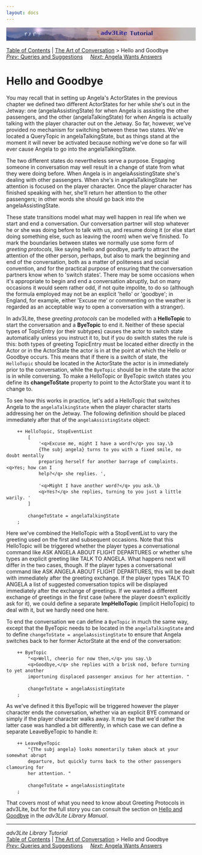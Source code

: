 ```yaml
---
layout: docs
---
```

<div class="topbar">

<img src="topbar.jpg" data-border="0" />

</div>

<div class="nav">

<a href="toc.html" class="nav">Table of Contents</a> \|
<a href="conversation.html" class="nav">The Art of Conversation</a> \>
Hello and Goodbye  
<span class="navnp"><a href="query.html" class="nav"><em>Prev:</em> Queries and
Suggestions</a>    
<a href="convnode.html" class="nav"><em>Next:</em> Angela Wants
Answers</a>     </span>

</div>

<div class="main">

# Hello and Goodbye

You may recall that in setting up Angela's ActorStates in the previous
chapter we defined two different ActorStates for her while she's out in
the Jetway: one (angelaAssistingState) for when Angela is assisting the
other passengers, and the other (angelaTalkingState) for when Angela is
actually talking with the player character out on the Jetway. So far,
however, we've provided no mechanism for switching between these two
states. We've located a QueryTopic in angelaTalkingState, but as things
stand at the moment it will never be activated because nothing we've
done so far will ever cause Angela to go into the angelaTalkingState.

The two different states do nevertheless serve a purpose. Engaging
someone in conversation may well result in a change of state from what
they were doing before. When Angela is in angelaAssistingState she's
dealing with other passengers. When she's in angelaTalkingState her
attention is focused on the player character. Once the player character
has finished speaking with her, she'll return her attention to the other
passengers; in other words she should go back into the
angelaAssistingState.

These state transitions model what may well happen in real life when we
start and end a conversation. Our conversation partner will stop
whatever he or she was doing before to talk with us, and resume doing it
(or else start doing something else, such as leaving the room) when
we've finished. To mark the boundaries between states we normally use
some form of *greeting protocols*, like saying hello and goodbye, partly
to attract the attention of the other person, perhaps, but also to mark
the beginning and end of the conversation, both as a matter of
politeness and social convention, and for the practical purpose of
ensuring that the conversation partners know when to 'switch states'.
There may be some occasions when it's appropriate to begin and end a
conversation abruptly, but on many occasions it would seem rather odd,
if not quite impolite, to do so (although the formula employed may not
be an explicit 'hello' or 'goodbye'; in England, for example, either
'Excuse me' or commenting on the weather is regarded as an acceptable
way to open a conversation with a stranger).

In adv3Lite, these *greeting protocols* can be modelled with a
**HelloTopic** to start the conversation and a **ByeTopic** to end it.
Neither of these special types of TopicEntry (or their subtypes) causes
the actor to switch state automatically unless you instruct it to, but
if you do switch states the rule is this: both types of greeting
TopicEntry must be located either directly in the Actor or in the
ActorState the actor is in at the point at which the Hello or Goodbye
occurs. This means that if there is a switch of state, the
`HelloTopic` should be located in the ActorState
the actor is in immediately prior to the conversation, while the
`ByeTopic` should be in the state the actor is
in while conversing. To make a HelloTopic or ByeTopic switch states you
define its **changeToState** property to point to the ActorState you
want it to change to.

To see how this works in practice, let's add a HelloTopic that switches
Angela to the `angelaTalkingState` when the
player character starts addressing her on the Jetway. The following
definition should be placed immediately after that of the
`angelaAssistingState` object:

```
    ++ HelloTopic, StopEventList
        [
            '<q>Excuse me, might I have a word?</q> you say.\b
            {The subj angela} turns to you with a fixed smile, no doubt mentally
            preparing herself for another barrage of complaints. <q>Yes; how can I
            help?</q> she replies. ',
            
            '<q>Might I have another word?</q> you ask.\b
            <q>Yes?</q> she replies, turning to you just a little warily. '
        ]
        
        changeToState = angelaTalkingState
    ;
```

Here we've combined the HelloTopic with a StopEventList to vary the
greeting used on the first and subsequent occasions. Note that this
HelloTopic will be triggered whether the player types a conversational
command like ASK ANGELA ABOUT FLIGHT DEPARTURES or whether s/he types an
explicit greeting like TALK TO ANGELA. What happens next will differ in
the two cases, though. If the player types a conversational command like
ASK ANGELA ABOUT FLIGHT DEPARTURES, this will be dealt with immediately
after the greeting exchange. If the player types TALK TO ANGELA a list
of suggested conversation topics will be displayed immediately after the
exchange of greetings. If we wanted a different exchange of greetings in
the first case (where the player doesn't explicitly ask for it), we
could define a separate **ImpHelloTopic** (implicit HelloTopic) to deal
with it, but we hardly need one here.

To end the conversation we can define a
`ByeTopic` in much the same way, except that the
ByeTopic needs to be located in the
`angelaTalkingState` and to define
`changeToState = angelaAssistingState` to ensure
that Angela switches back to her former ActorState at the end of the
conversation:

```
    ++ ByeTopic
        "<q>Well, cheerio for now then,</q> you say.\b
        <q>Goodbye,</q> she replies with a brisk nod, before turning to yet another
        importuning displaced passenger anxious for her attention. "
        
        changeToState = angelaAssistingState
    ;
```

As we've defined it this ByeTopic will be triggered however the player
character ends the conversation, whether via an explicit BYE command or
simply if the player character walks away. It may be that we'd rather
the latter case was handled a bit differently, in which case we can
define a separate LeaveByeTopic to handle it:

```
    ++ LeaveByeTopic
        "{The subj angela} looks momentarily taken aback at your somewhat abrupt
        departure, but quickly turns back to the other passengers clamouring for
        her attention. "
        
        changeToState = angelaAssistingState
    ;
```

That covers most of what you need to know about Greeting Protocols in
adv3Lite, but for the full story you can consult the section on [Hello
and Goodbye](../manual/hello.html) in the *adv3Lite Library Manual*.

</div>

------------------------------------------------------------------------

<div class="navb">

*adv3Lite Library Tutorial*  
<a href="toc.html" class="nav">Table of Contents</a> \|
<a href="conversation.html" class="nav">The Art of Conversation</a> \>
Hello and Goodbye  
<span class="navnp"><a href="query.html" class="nav"><em>Prev:</em> Queries and
Suggestions</a>    
<a href="convnode.html" class="nav"><em>Next:</em> Angela Wants
Answers</a>     </span>

</div>
